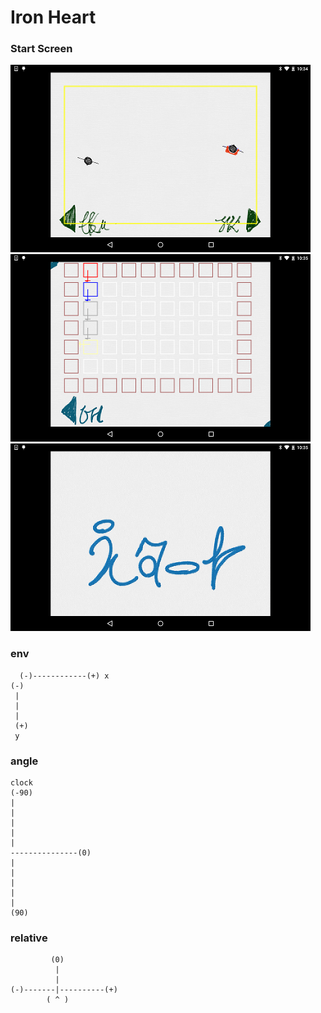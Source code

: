 # Iron Heart


### Start Screen

![](aaa.png)
![](bbb.png)
![](ccc.png)

### env

```
  (-)------------(+) x
(-)
 |
 |
 |
 (+)
 y
```

### angle
```
clock
(-90)
|
|
|
|
|
---------------(0)
|
|
|
|
|
(90)
```

### relative
```
         (0)
          |
          |
(-)-------|----------(+)
        ( ^ )
```
